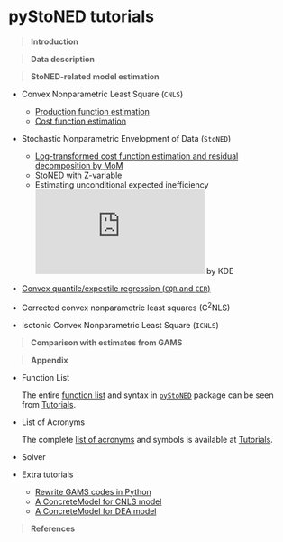 # **pyStoNED** tutorials

  > **Introduction**


  > **Data description**


  > **StoNED-related model estimation**

  + Convex Nonparametric Least Square (`CNLS`)
    + [Production function estimation](https://github.com/ds2010/pyStoNED-Tutorials/blob/master/CNLS/CNLS_prod.ipynb)
    + [Cost function estimation](https://github.com/ds2010/pyStoNED-Tutorials/blob/master/CNLS/CNLS_cost.ipynb)

  + Stochastic Nonparametric Envelopment of Data (`StoNED`)
    + [Log-transformed cost function estimation and residual decomposition by MoM](https://github.com/ds2010/pyStoNED-Tutorials/blob/master/StoNED/StoNED.ipynb)
    + [StoNED with Z-variable](https://github.com/ds2010/pyStoNED-Tutorials/blob/master/StoNEZD/StoNEZD.ipynb)
    + Estimating unconditional expected inefficiency ![equation](https://latex.codecogs.com/gif.latex?%5Cmu) by KDE
 
  + [Convex quantile/expectile regression (`CQR` and `CER`)](https://github.com/ds2010/pyStoNED-Tutorials/blob/master/CQR/CQR_CER.ipynb)
  + Corrected convex nonparametric least squares (C<sup>2</sup>NLS)
  + Isotonic Convex Nonparametric Least Square (`ICNLS`)


  > **Comparison with estimates from GAMS**


  > **Appendix**

  + Function List

      The entire [function list](https://github.com/ds2010/pyStoNED-Tutorials/blob/master/Intro/Function%20List.ipynb) and syntax in [`pyStoNED`](https://pypi.org/project/pystoned/) package can be seen from [Tutorials](https://github.com/ds2010/pyStoNED-Tutorials).

  + List of Acronyms
  
      The complete [list of acronyms](https://github.com/ds2010/pyStoNED-Tutorials/blob/master/Intro/List%20of%20Acronyms.ipynb) and symbols is available at [Tutorials](https://github.com/ds2010/pyStoNED-Tutorials).

  + Solver

  + Extra tutorials
    + [Rewrite GAMS codes in Python](https://github.com/ds2010/pyStoNED-Tutorials/blob/master/Extra_tutorials/gams2python.ipynb)
    + [A ConcreteModel for CNLS model](https://github.com/ds2010/pyStoNED-Tutorials/blob/master/Extra_tutorials/CNLS_ConcreteModel.ipynb)
    + [A ConcreteModel for DEA model](https://github.com/ds2010/pyStoNED-Tutorials/blob/master/Extra_tutorials/DEA_ConcreteModel.ipynb)

  > **References**